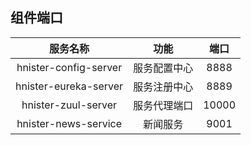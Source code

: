 ## 组件端口

| 服务名称 | 功能  | 端口  |
| :---:   | :-: | :-: |
| hnister-config-server | 服务配置中心 | 8888 |
| hnister-eureka-server | 服务注册中心 | 8889 |
| hnister-zuul-server | 服务代理端口 | 10000 |
| hnister-news-service | 新闻服务 | 9001 |
